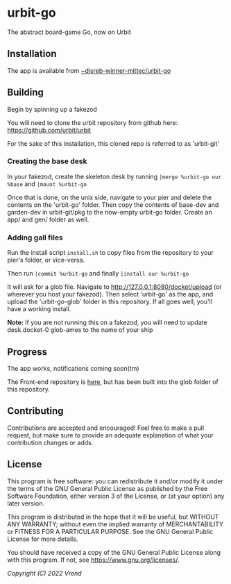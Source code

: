# urbit-go
The abstract board-game Go, now on Urbit

## Installation

The app is available from [~disreb-winner-mittec/urbit-go](web+urbitgraph://~disreb-winner-mittec/urbit-go)

## Building

Begin by spinning up a fakezod

You will need to clone the urbit repository from github here: https://github.com/urbit/urbit

For the sake of this installation, this cloned repo is referred to as 'urbit-git'

### Creating the base desk

In your fakezod, create the skeleton desk by running `|merge %urbit-go our %base` and `|mount %urbit-go`

Once that is done, on the unix side, navigate to your pier and delete the contents on the 'urbit-go' folder. Then copy the contents of
base-dev and garden-dev in urbit-git/pkg to the now-empty urbit-go folder. Create an app/ and gen/ folder as well.

### Adding gall files

Run the install script `install.sh` to copy files from the repository to your pier's folder, or vice-versa.

Then run `|commit %urbit-go` and finally `|install our %urbit-go`

It will ask for a glob file. Navigate to http://127.0.0.1:8080/docket/upload (or wherever you host your fakezod). Then select 'urbit-go'
as the app, and upload the 'urbit-go-glob' folder in this repository. If all goes well, you'll have a working install.

**Note:** If you are not running this on a fakezod, you will need to update desk.docket-0 glob-ames to the name of your ship

## Progress

The app works, notifications coming soon(tm)

The Front-end repository is [here](https://github.com/Vrend/urbit-go-frontend), but has been built into the glob folder of this repository.

## Contributing

Contributions are accepted and encouraged! Feel free to make a pull request, but make sure to provide
an adequate explanation of what your contribution changes or adds.

## License

This program is free software: you can redistribute it and/or modify
it under the terms of the GNU General Public License as published by
the Free Software Foundation, either version 3 of the License, or
(at your option) any later version.

This program is distributed in the hope that it will be useful,
but WITHOUT ANY WARRANTY; without even the implied warranty of
MERCHANTABILITY or FITNESS FOR A PARTICULAR PURPOSE.  See the
GNU General Public License for more details.

You should have received a copy of the GNU General Public License
along with this program.  If not, see <https://www.gnu.org/licenses/>.

*Copyright (C) 2022 Vrend*
